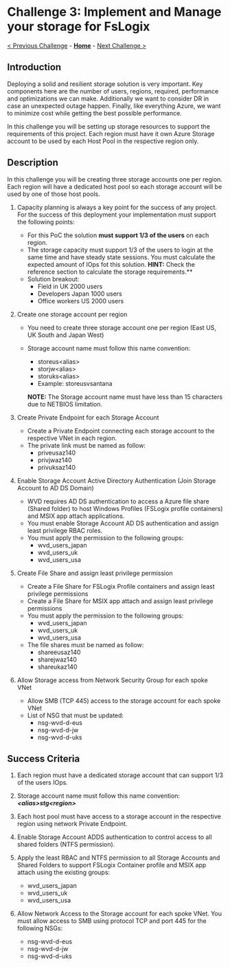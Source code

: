 # Challenge 3: Implement and Manage your storage for FsLogix

[< Previous Challenge](./02-Implement-Manage-Network.md) - **[Home](../README.md)** - [Next Challenge >](./04-Create-Manage-Images.md)

## Introduction

Deploying a solid and resilient storage solution is very important. Key components here are the number of users, regions, required, performance and optimizations we can make. Additionally we want to consider DR in case an unexpected outage happen. Finally, like everything Azure, we want to minimize cost while getting the best possible performance.

In this challenge you will be setting up storage resources to support the requirements of this project. Each region must have it own Azure Storage account to be used by each Host Pool in the respective region only.

## Description

In this challenge you will be creating three storage accounts one per region. Each region will have a dedicated host pool so each storage account will be used by one of those host pools.

1. Capacity planning is always a key point for the success of any project. For the success of this deployment your implementation must support the following points:
    * For this PoC the solution **must support 1/3 of the users** on each region. 
    * The storage capacity must support 1/3 of the users to login at the same time and have steady state sessions. You must calculate the expected amount of IOps fot this solution. **HINT:** Check the reference section to calculate the storage requirements.**
    * Solution breakout:
        * Field in UK 2000 users
        * Developers Japan 1000 users
        * Office workers US 2000 users

1. Create one storage account per region
    * You need to create three storage account one per region (East US, UK South and Japan West)
    * Storage account name must follow this name convention:
        - storeus\<alias>
        - storjw\<alias>
        - storuks\<alias>
        - Example: storeusvsantana
        
         **NOTE:** The Storage account name must have less than 15 characters due to NETBIOS limitation.

1. Create Private Endpoint for each Storage Account
    * Create a Private Endpoint connecting each storage account to the respective VNet in each region.
    * The private link must be named as follow:
        - priveusaz140  
        - privjwaz140
        - privuksaz140

1. Enable Storage Account Active Directory Authentication (Join Storage Account to AD DS Domain)
    * WVD requires AD DS authentication to access a Azure file share (Shared folder) to host Windows Profiles (FSLogix profile containers) and MSIX app attach applications.
    * You must enable Storage Account AD DS authentication and assign least privilege RBAC roles.
    * You must apply the permission to the following groups:
        - wvd_users_japan
        - wvd_users_uk
        - wvd_users_usa

1. Create File Share and assign least privilege permission
    * Create a File Share for FSLogix Profile containers and assign least privilege permissions
    * Create a File Share for MSIX app attach and assign least privilege permissions
    * You must apply the permission to the following groups:
        - wvd_users_japan
        - wvd_users_uk
        - wvd_users_usa  
    * The file shares must be named as follow:
        - shareeusaz140
        - sharejwaz140
        - shareukaz140

1. Allow Storage access from Network Security Group for each spoke VNet
    * Allow SMB (TCP 445) access to the storage account for each spoke VNet
    * List of NSG that must be updated:
        - nsg-wvd-d-eus
        - nsg-wvd-d-jw
        - nsg-wvd-d-uks

## Success Criteria

1. Each region must have a dedicated storage account that can support 1/3 of the users IOps.

1. Storage account name must follow this name convention: ***\<alias>stg\<region>***

1. Each host pool must have access to a storage account in the respective region using network Private Endpoint.

1. Enable Storage Account ADDS authentication to control access to all shared folders (NTFS permission).

1. Apply the least RBAC and NTFS permission to all Storage Accounts and Shared Folders to support FSLogix Container profile and MSIX app attach using the existing groups:
    - wvd_users_japan
    - wvd_users_uk
    - wvd_users_usa  

1. Allow Network Access to the Storage account for each spoke VNet.
You must allow access to SMB using protocol TCP and port 445 for the following NSGs:
    - nsg-wvd-d-eus
    - nsg-wvd-d-jw
    - nsg-wvd-d-uks    
